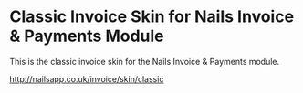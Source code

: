 # Classic Invoice Skin for Nails Invoice & Payments Module

This is the classic invoice skin for the Nails Invoice & Payments module.

http://nailsapp.co.uk/invoice/skin/classic